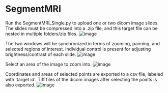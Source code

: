 # SegmentMRI

Run the SegmentMRI_Single.py to upload one or two dicom image slides. The slides must be compressed into a .zip file, and this target file can be nested in multiple folders/zip files.
![image](https://drive.google.com/uc?export=view&id=1XDfdKy_yd2ZOyr2NO8WOA7gMLshCcf_I)

The two windows will be synchronized in terms of zooming, panning, and selected regions of interest. Individual control is present for adjusting brightness/contrast of each slide.
![image](https://drive.google.com/uc?export=view&id=1NnPCCWXS0Lf3etxc5lsFqW_LxaIfz78G)

Select an area of the image to zoom into.
![image](https://drive.google.com/uc?export=view&id=1tMT-Eb8ZsAUrp9PK4Cw9F-0j2rZwb564)

Coordinates and areas of selected points are exported to a csv file, labeled with 'target id'. Tiff files of the dicom images after selecting the points is also exported. 
![image](https://drive.google.com/uc?export=view&id=15WOPEO5XxbxvStGR4dm77AKzMwOxxtpI)
